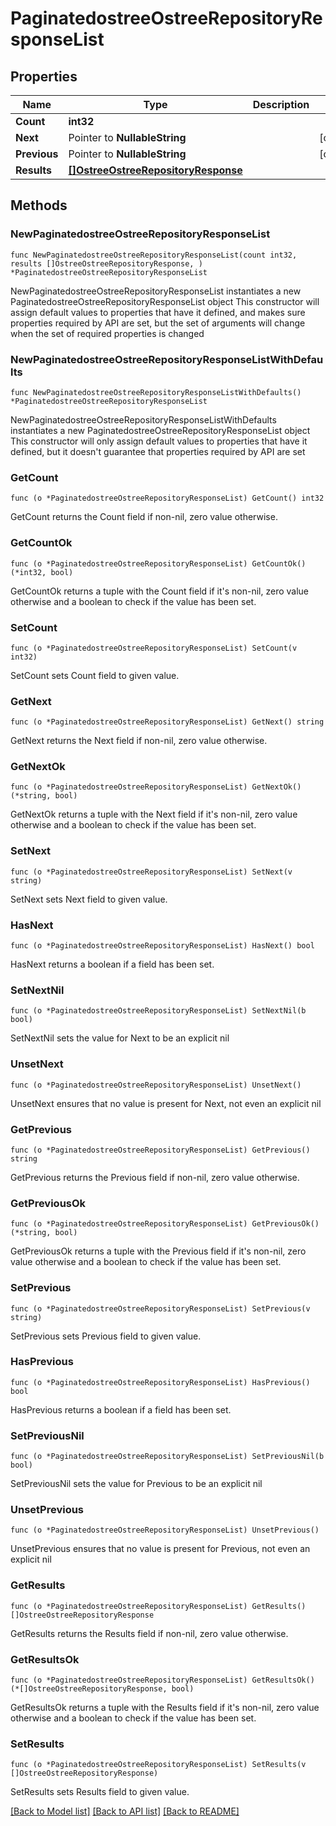 # PaginatedostreeOstreeRepositoryResponseList

## Properties

Name | Type | Description | Notes
------------ | ------------- | ------------- | -------------
**Count** | **int32** |  | 
**Next** | Pointer to **NullableString** |  | [optional] 
**Previous** | Pointer to **NullableString** |  | [optional] 
**Results** | [**[]OstreeOstreeRepositoryResponse**](OstreeOstreeRepositoryResponse.md) |  | 

## Methods

### NewPaginatedostreeOstreeRepositoryResponseList

`func NewPaginatedostreeOstreeRepositoryResponseList(count int32, results []OstreeOstreeRepositoryResponse, ) *PaginatedostreeOstreeRepositoryResponseList`

NewPaginatedostreeOstreeRepositoryResponseList instantiates a new PaginatedostreeOstreeRepositoryResponseList object
This constructor will assign default values to properties that have it defined,
and makes sure properties required by API are set, but the set of arguments
will change when the set of required properties is changed

### NewPaginatedostreeOstreeRepositoryResponseListWithDefaults

`func NewPaginatedostreeOstreeRepositoryResponseListWithDefaults() *PaginatedostreeOstreeRepositoryResponseList`

NewPaginatedostreeOstreeRepositoryResponseListWithDefaults instantiates a new PaginatedostreeOstreeRepositoryResponseList object
This constructor will only assign default values to properties that have it defined,
but it doesn't guarantee that properties required by API are set

### GetCount

`func (o *PaginatedostreeOstreeRepositoryResponseList) GetCount() int32`

GetCount returns the Count field if non-nil, zero value otherwise.

### GetCountOk

`func (o *PaginatedostreeOstreeRepositoryResponseList) GetCountOk() (*int32, bool)`

GetCountOk returns a tuple with the Count field if it's non-nil, zero value otherwise
and a boolean to check if the value has been set.

### SetCount

`func (o *PaginatedostreeOstreeRepositoryResponseList) SetCount(v int32)`

SetCount sets Count field to given value.


### GetNext

`func (o *PaginatedostreeOstreeRepositoryResponseList) GetNext() string`

GetNext returns the Next field if non-nil, zero value otherwise.

### GetNextOk

`func (o *PaginatedostreeOstreeRepositoryResponseList) GetNextOk() (*string, bool)`

GetNextOk returns a tuple with the Next field if it's non-nil, zero value otherwise
and a boolean to check if the value has been set.

### SetNext

`func (o *PaginatedostreeOstreeRepositoryResponseList) SetNext(v string)`

SetNext sets Next field to given value.

### HasNext

`func (o *PaginatedostreeOstreeRepositoryResponseList) HasNext() bool`

HasNext returns a boolean if a field has been set.

### SetNextNil

`func (o *PaginatedostreeOstreeRepositoryResponseList) SetNextNil(b bool)`

 SetNextNil sets the value for Next to be an explicit nil

### UnsetNext
`func (o *PaginatedostreeOstreeRepositoryResponseList) UnsetNext()`

UnsetNext ensures that no value is present for Next, not even an explicit nil
### GetPrevious

`func (o *PaginatedostreeOstreeRepositoryResponseList) GetPrevious() string`

GetPrevious returns the Previous field if non-nil, zero value otherwise.

### GetPreviousOk

`func (o *PaginatedostreeOstreeRepositoryResponseList) GetPreviousOk() (*string, bool)`

GetPreviousOk returns a tuple with the Previous field if it's non-nil, zero value otherwise
and a boolean to check if the value has been set.

### SetPrevious

`func (o *PaginatedostreeOstreeRepositoryResponseList) SetPrevious(v string)`

SetPrevious sets Previous field to given value.

### HasPrevious

`func (o *PaginatedostreeOstreeRepositoryResponseList) HasPrevious() bool`

HasPrevious returns a boolean if a field has been set.

### SetPreviousNil

`func (o *PaginatedostreeOstreeRepositoryResponseList) SetPreviousNil(b bool)`

 SetPreviousNil sets the value for Previous to be an explicit nil

### UnsetPrevious
`func (o *PaginatedostreeOstreeRepositoryResponseList) UnsetPrevious()`

UnsetPrevious ensures that no value is present for Previous, not even an explicit nil
### GetResults

`func (o *PaginatedostreeOstreeRepositoryResponseList) GetResults() []OstreeOstreeRepositoryResponse`

GetResults returns the Results field if non-nil, zero value otherwise.

### GetResultsOk

`func (o *PaginatedostreeOstreeRepositoryResponseList) GetResultsOk() (*[]OstreeOstreeRepositoryResponse, bool)`

GetResultsOk returns a tuple with the Results field if it's non-nil, zero value otherwise
and a boolean to check if the value has been set.

### SetResults

`func (o *PaginatedostreeOstreeRepositoryResponseList) SetResults(v []OstreeOstreeRepositoryResponse)`

SetResults sets Results field to given value.



[[Back to Model list]](../README.md#documentation-for-models) [[Back to API list]](../README.md#documentation-for-api-endpoints) [[Back to README]](../README.md)


